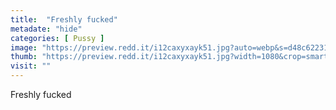 ```yaml
---
title:  "Freshly fucked"
metadate: "hide"
categories: [ Pussy ]
image: "https://preview.redd.it/i12caxyxayk51.jpg?auto=webp&s=d48c62231a6a90642f0f74420fef3b2fb43dcbd9"
thumb: "https://preview.redd.it/i12caxyxayk51.jpg?width=1080&crop=smart&auto=webp&s=aab233bf8fe04e6bc9614ba7e80ff57c5175562e"
visit: ""
---
```

Freshly fucked
